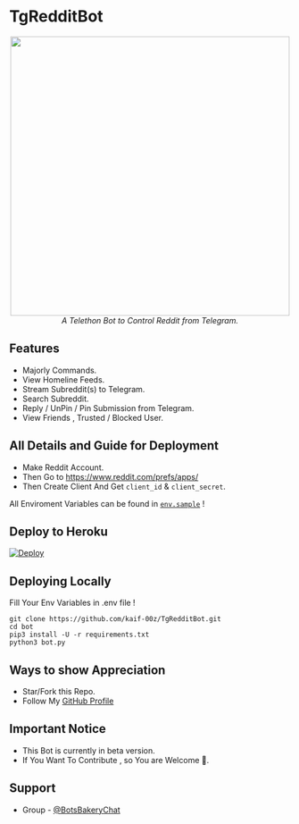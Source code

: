 # TgRedditBot

<p align="center"><img src="https://telegra.ph/file/2a37745048a2d07323e05.jpg", width="500"><br>
<i>A Telethon Bot to Control Reddit from Telegram.</i>
<br></p>

## Features
- Majorly Commands.
- View Homeline Feeds.
- Stream Subreddit(s) to Telegram.
- Search Subreddit.
- Reply / UnPin / Pin Submission from Telegram.
- View Friends , Trusted / Blocked User.


## All Details and Guide for Deployment

- Make Reddit Account.
- Then Go to https://www.reddit.com/prefs/apps/
- Then Create Client And Get `client_id` & `client_secret`.

All Enviroment Variables can be found in [`env.sample`](https://github.com/kaif-00z/TgRedditBot/blob/main/env.sample) !

## Deploy to Heroku
[![Deploy](https://www.herokucdn.com/deploy/button.svg)](https://dashboard.heroku.com/new?button-url=https%3A%2F%2Fgithub.com%2Fkaif-00z%2FTgRedditBot&template=https%3A%2F%2Fgithub.com%2Fkaif-00z%2FTgRedditBot)

## Deploying Locally
Fill Your Env Variables in .env file !
```shell
git clone https://github.com/kaif-00z/TgRedditBot.git
cd bot
pip3 install -U -r requirements.txt
python3 bot.py
```


## Ways to show Appreciation
* Star/Fork this Repo.
* Follow My [GitHub Profile](https://github.com/kaif-00z)

## Important Notice
* This Bot is currently in beta version.
* If You Want To Contribute , so You are Welcome 🎉.

## Support
- Group - [@BotsBakeryChat](t.me/BotsBakeryChat)
